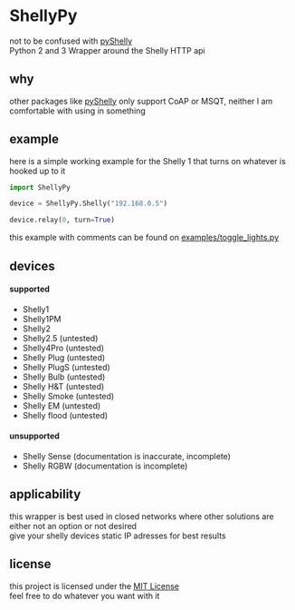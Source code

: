 # ShellyPy
not to be confused with [pyShelly](https://github.com/StyraHem/pyShelly)  
Python 2 and 3 Wrapper around the Shelly HTTP api


## why
other packages like [pyShelly](https://github.com/StyraHem/pyShelly) only support CoAP or MSQT, neither I am comfortable with using in something


## example
here is a simple working example for the Shelly 1 that turns on whatever is hooked up to it
```python
import ShellyPy

device = ShellyPy.Shelly("192.168.0.5")

device.relay(0, turn=True)
```
this example with comments can be found on [examples/toggle_lights.py](examples/toggle_lights.py)

## devices
#### supported
- Shelly1
- Shelly1PM
- Shelly2
- Shelly2.5 (untested)
- Shelly4Pro (untested)
- Shelly Plug (untested)
- Shelly PlugS (untested)
- Shelly Bulb (untested)
- Shelly H&T (untested)
- Shelly Smoke (untested)
- Shelly EM (untested)
- Shelly flood (untested)

#### unsupported
- Shelly Sense (documentation is inaccurate, incomplete)
- Shelly RGBW (documentation is incomplete)

## applicability
this wrapper is best used in closed networks where other solutions are either not an option or not desired  
give your shelly devices static IP adresses for best results


## license
this project is licensed under the [MIT License](LICENSE)  
feel free to do whatever you want with it